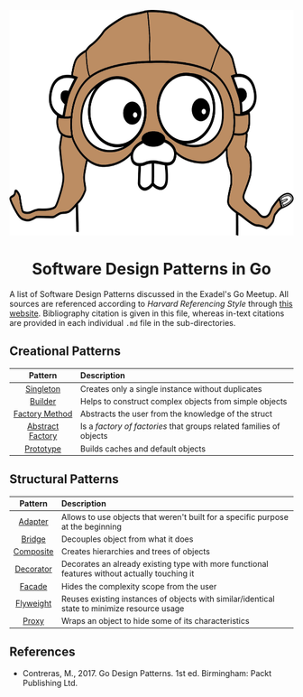 <p align="center">
  <img src="/gopher.jpg" height="400">
  <h1 align="center">
    Software Design Patterns in Go
  </h1>
</p>

A list of Software Design Patterns discussed in the Exadel's Go Meetup. All sources are referenced according to _Harvard Referencing Style_ through [this website](https://www.citethisforme.com/). Bibliography citation is given in this file, whereas in-text citations are provided in each individual `.md` file in the sub-directories.

## Creational Patterns

| Pattern | Description |
|:-------:|:----------- |
| [Singleton](/creational/singleton) | Creates only a single instance without duplicates |
| [Builder](/creational/builder) | Helps to construct complex objects from simple objects |
| [Factory Method](/creational/factory) | Abstracts the user from the knowledge of the struct |
| [Abstract Factory](/creational/abstract_factory) | Is a _factory of factories_ that groups related families of objects |
| [Prototype](/creational/prototype) | Builds caches and default objects |


## Structural Patterns

| Pattern | Description |
|:-------:|:----------- |
| [Adapter](/structural/adapter) | Allows to use objects that weren't built for a specific purpose at the beginning |
| [Bridge](/structural/bridge) | Decouples object from what it does |
| [Composite](/structural/composite) | Creates hierarchies and trees of objects |
| [Decorator](/structural/decorator) | Decorates an already existing type with more functional features without actually touching it |
| [Facade](/structural/facade) | Hides the complexity scope from the user |
| [Flyweight](/structural/flyweight) | Reuses existing instances of objects with similar/identical state to minimize resource usage |
| [Proxy](/structural/proxy) | Wraps an object to hide some of its characteristics |

## References

- Contreras, M., 2017. Go Design Patterns. 1st ed. Birmingham: Packt Publishing Ltd.